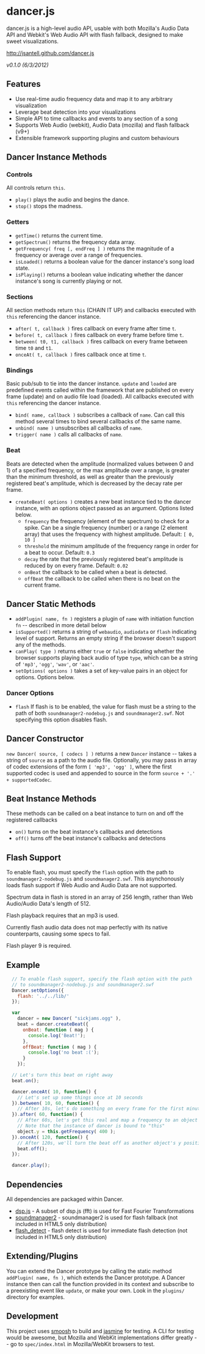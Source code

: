 dancer.js
======

dancer.js is a high-level audio API, usable with both Mozilla's Audio Data API and Webkit's Web Audio API with flash fallback, designed to make sweet visualizations.

http://jsantell.github.com/dancer.js

_v0.1.0 (6/3/2012)_

Features
---
* Use real-time audio frequency data and map it to any arbitrary visualization
* Leverage beat detection into your visualizations
* Simple API to time callbacks and events to any section of a song
* Supports Web Audio (webkit), Audio Data (mozilla) and flash fallback (v9+)
* Extensible framework supporting plugins and custom behaviours

Dancer Instance Methods
---

### Controls

All controls return `this`.

* `play()` plays the audio and begins the dance.
* `stop()` stops the madness.

### Getters

* `getTime()` returns the current time.
* `getSpectrum()` returns the frequency data array. 
* `getFrequency( freq [, endFreq ] )` returns the magnitude of a frequency or average over a range of frequencies.
* `isLoaded()` returns a boolean value for the dancer instance's song load state.
* `isPlaying()` returns a boolean value indicating whether the dancer instance's song is currently playing or not.

### Sections

All section methods return `this` (CHAIN IT UP) and callbacks executed with `this` referencing the dancer instance.

* `after( t, callback )` fires callback on every frame after time `t`.
* `before( t, callback )` fires callback on every frame before time `t`.
* `between( t0, t1, callback )` fires callback on every frame between time `t0` and `t1`.
* `onceAt( t, callback )` fires callback once at time `t`.

### Bindings

Basic pub/sub to tie into the dancer instance. `update` and `loaded` are predefined events called within the framework that are published on every frame (update) and on audio file load (loaded). All callbacks executed with `this` referencing the dancer instance.

* `bind( name, callback )` subscribes a callback of `name`. Can call this method several times to bind several callbacks of the same name.
* `unbind( name )` unsubscribes all callbacks of `name`.
* `trigger( name )` calls all callbacks of `name`.

### Beat

Beats are detected when the amplitude (normalized values between 0 and 1) of a specified frequency, or the max amplitude over a range, is greater than the minimum threshold, as well as greater than the previously registered beat's amplitude, which is decreased by the decay rate per frame.

* `createBeat( options )` creates a new beat instance tied to the dancer instance, with an options object passed as an argument. Options listed below.
  * `frequency` the frequency (element of the spectrum) to check for a spike. Can be a single frequency (number) or a range (2 element array) that uses the frequency with highest amplitude. Default: `[ 0, 10 ]`
  * `threshold` the minimum amplitude of the frequency range in order for a beat to occur. Default: `0.3`
  * `decay` the rate that the previously registered beat's amplitude is reduced by on every frame. Default: `0.02`
  * `onBeat` the callback to be called when a beat is detected.
  * `offBeat` the callback to be called when there is no beat on the current frame.

Dancer Static Methods
---

* `addPlugin( name, fn )` registers a plugin of `name` with initiation function `fn` -- described in more detail below
* `isSupported()` returns a string of `webaudio`, `audiodata` or `flash` indicating level of support. Returns an empty string if the browser doesn't support any of the methods.
* `canPlay( type )` returns either `true` or `false` indicating whether the browser supports playing back audio of type `type`, which can be a string of `'mp3'`, `'ogg'`, `'wav'`, or `'aac'`.
* `setOptions( options )` takes a set of key-value pairs in an object for options. Options below.

### Dancer Options

* `flash` If flash is to be enabled, the value for flash must be a string to the path of both `soundmanager2-nodebug.js` and `soundmanager2.swf`. Not specifying this option disables flash.

Dancer Constructor
---

`new Dancer( source, [ codecs ] )` returns a new `Dancer` instance -- takes a string of `source` as a path to the audio file. Optionally, you may pass in array of codec extensions of the form `[ 'mp3', 'ogg' ]`, where the first supported codec is used and appended to source in the form `source + '.' + supportedCodec`.


Beat Instance Methods
---

These methods can be called on a beat instance to turn on and off the registered callbacks

* `on()` turns on the beat instance's callbacks and detections
* `off()` turns off the beat instance's callbacks and detections

Flash Support
---

To enable flash, you must specify the `flash` option with the path to `soundmanager2-nodebug.js` and `soundmanager2.swf`. This asynchonously loads flash support if Web Audio and Audio Data are not supported.

Spectrum data in flash is stored in an array of 256 length, rather than Web Audio/Audio Data's length of 512.

Flash playback requires that an mp3 is used.

Currently flash audio data does not map perfectly with its native counterparts, causing some specs to fail.

Flash player 9 is required.

Example
---

```javascript
  // To enable flash support, specify the flash option with the path
  // to soundmanager2-nodebug.js and soundmanager2.swf
  Dancer.setOptions({
    flash: '../../lib/'
  });

  var
    dancer = new Dancer( "sickjams.ogg" ),
    beat = dancer.createBeat({
      onBeat: function ( mag ) {
        console.log('Beat!');
      },
      offBeat: function ( mag ) {
        console.log('no beat :(');
      }
    });

  // Let's turn this beat on right away
  beat.on();

  dancer.onceAt( 10, function() {
    // Let's set up some things once at 10 seconds
  }).between( 10, 60, function() {
    // After 10s, let's do something on every frame for the first minute
  }).after( 60, function() {
    // After 60s, let's get this real and map a frequency to an object's y position
    // Note that the instance of dancer is bound to "this"
    object.y = this.getFrequency( 400 );
  }).onceAt( 120, function() {
    // After 120s, we'll turn the beat off as another object's y position is still being mapped from the previous "after" method
    beat.off();
  });

  dancer.play();
```

Dependencies
---

All dependencies are packaged within Dancer.
* [dsp.js](https://github.com/corbanbrook/dsp.js/) - A subset of dsp.js (fft) is used for Fast Fourier Transformations
* [soundmanager2](https://github.com/scottschiller/SoundManager2) - soundmanager2 is used for flash fallback (not included in HTML5 only distribution)
* [flash_detect](http://www.featureblend.com/javascript-flash-detection-library.html) - flash detect is used for immediate flash detection (not included in HTML5 only distribution)

Extending/Plugins
---

You can extend the Dancer prototype by calling the static method `addPlugin( name, fn )`, which extends the Dancer prototype. A Dancer instance then can call the function provided in its context and subscribe to a preexisting event like `update`, or make your own. Look in the `plugins/` directory for examples. 

Development
---
This project uses [smoosh](https://github.com/fat/smoosh) to build and [jasmine](http://pivotal.github.com/jasmine/) for testing. A CLI for testing would be awesome, but Mozilla and WebKit implementations differ greatly -- go to `spec/index.html` in Mozilla/WebKit browsers to test.
